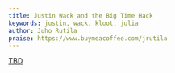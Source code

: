 ```yaml
---
title: Justin Wack and the Big Time Hack
keywords: justin, wack, kloot, julia
author: Juho Rutila
praise: https://www.buymeacoffee.com/jrutila
---
```


[TBD](tbd)
